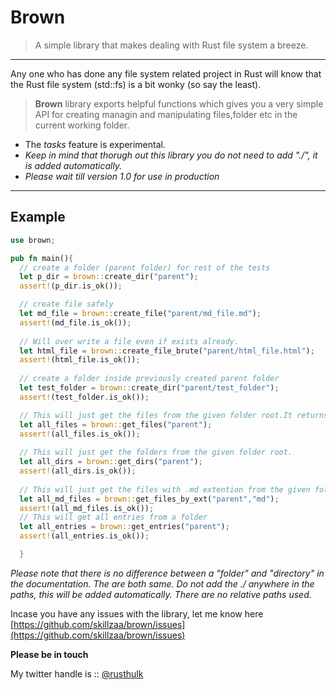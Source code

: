 # Brown
 > A simple library that makes dealing with Rust file system a breeze.
 ---
 Any one who has done any file system related project in Rust will know that the Rust file system (std::fs) is a bit wonky (so say the least).


 >**Brown** library exports helpful functions which gives you a very simple API for creating managin and manipulating files,folder etc in the current working folder.

 - The *tasks* feature is experimental.
 - *Keep in mind that thorugh out this library you do not need to add "./", it is added automatically.*
 - *Please wait till version 1.0 for use in production*


 ---
 ## Example

```rust
use brown;

pub fn main(){
  // create a folder (parent folder) for rest of the tests
  let p_dir = brown::create_dir("parent");
  assert!(p_dir.is_ok());

  // create file safely
  let md_file = brown::create_file("parent/md_file.md");
  assert!(md_file.is_ok());
  
  // Will over write a file even if exists already.
  let html_file = brown::create_file_brute("parent/html_file.html");
  assert!(html_file.is_ok());
  
  // create a folder inside previously created parent folder 
  let test_folder = brown::create_dir("parent/test_folder");
  assert!(test_folder.is_ok());

  // This will just get the files from the given folder root.It returns a Vec of DirEntry objects (std::fs::DirEntry). Many fn in this lib consume DirEntry object.  
  let all_files = brown::get_files("parent");
  assert!(all_files.is_ok());
  
  // This will just get the folders from the given folder root. 
  let all_dirs = brown::get_dirs("parent");
  assert!(all_dirs.is_ok());
  
  // This will just get the files with .md extention from the given folder root.
  let all_md_files = brown::get_files_by_ext("parent","md");
  assert!(all_md_files.is_ok());
  // This will get all entries from a folder
  let all_entries = brown::get_entries("parent");
  assert!(all_entries.is_ok());

  }

```

 *Please note that there is no difference between a "folder" and "directory" in the documentation. The are both same.*
 *Do not add the ./ anywhere in the paths, this will be added automatically. There are no relative paths used.*

Incase you have any issues with the library, let me know here [https://github.com/skillzaa/brown/issues](https://github.com/skillzaa/brown/issues)

**Please be in touch**

My twitter handle is :: [@rusthulk](https://twitter.com/rusthulk)
<!-- 
## Release Notes
[version 0.1.0](./notes/0_1_1.md)

[version 0.1.0](./notes/0_1_0.md) 

[version 0.0.9](./notes/0_0_9.md) 

[version 0.0.8](./notes/0_0_8.md)
 -->
